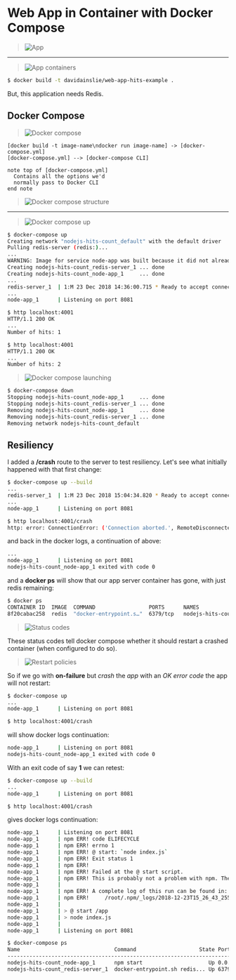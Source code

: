# Web App in Container with Docker Compose

> ![App](docs/images/app.png)
---
> ![App containers](docs/images/app-containers.png)

```bash
$ docker build -t davidainslie/web-app-hits-example .
```

But, this application needs Redis.

## Docker Compose

> ![Docker compose](docs/images/docker-compose.png)

```plantuml
[docker build -t image-name\ndocker run image-name] -> [docker-compose.yml]
[docker-compose.yml] --> [docker-compose CLI]

note top of [docker-compose.yml]
  Contains all the options we'd
  normally pass to Docker CLI
end note
```

> ![Docker compose structure](docs/images/docker-compose-structure.png)
---
> ![Docker compose up](docs/images/docker-compose-up.png)

```bash
$ docker-compose up
Creating network "nodejs-hits-count_default" with the default driver
Pulling redis-server (redis:)...
...
WARNING: Image for service node-app was built because it did not already exist. To rebuild this image you must use `docker-compose build` or `docker-compose up --build`.
Creating nodejs-hits-count_redis-server_1 ... done
Creating nodejs-hits-count_node-app_1     ... done
...
redis-server_1  | 1:M 23 Dec 2018 14:36:00.715 * Ready to accept connections
...
node-app_1      | Listening on port 8081
```

```bash
$ http localhost:4001
HTTP/1.1 200 OK
...
Number of hits: 1

$ http localhost:4001
HTTP/1.1 200 OK
...
Number of hits: 2
```

> ![Docker compose launching](docs/images/docker-compose-up-down.png)

```bash
$ docker-compose down
Stopping nodejs-hits-count_node-app_1     ... done
Stopping nodejs-hits-count_redis-server_1 ... done
Removing nodejs-hits-count_node-app_1     ... done
Removing nodejs-hits-count_redis-server_1 ... done
Removing network nodejs-hits-count_default
```

## Resiliency

I added a **/crash** route to the server to test resiliency. Let's see what initially happened with that first change:

```bash
$ docker-compose up --build
...
redis-server_1  | 1:M 23 Dec 2018 15:04:34.820 * Ready to accept connections
...
node-app_1      | Listening on port 8081
```

```bash
$ http localhost:4001/crash
http: error: ConnectionError: ('Connection aborted.', RemoteDisconnected('Remote end closed connection without response')) while doing GET request to URL: http://localhost:4001/crash
```

and back in the docker logs, a continuation of above:

```bash
...
node-app_1      | Listening on port 8081
nodejs-hits-count_node-app_1 exited with code 0
```

and a **docker ps** will show that our app server container has gone, with just redis remaining:

```bash
$ docker ps
CONTAINER ID  IMAGE  COMMAND                 PORTS      NAMES
8f20cabac258  redis  "docker-entrypoint.s…"  6379/tcp   nodejs-hits-count_redis-server_1
```

> ![Status codes](docs/images/status-codes.png)

These status codes tell docker compose whether it should restart a crashed container (when configured to do so).

> ![Restart policies](docs/images/restart-policies.png)

So if we go with **on-failure** but *crash* the *app* with an *OK error code* the app will not restart:

```bash
$ docker-compose up
...
node-app_1      | Listening on port 8081
```

```bash
$ http localhost:4001/crash
```

will show docker logs continuation:

```bash
node-app_1      | Listening on port 8081
nodejs-hits-count_node-app_1 exited with code 0
```

With an exit code of say **1** we can retest:

```bash
$ docker-compose up --build
...
node-app_1      | Listening on port 8081
```

```bash
$ http localhost:4001/crash
```

gives docker logs continuation:

```bash
node-app_1      | Listening on port 8081
node-app_1      | npm ERR! code ELIFECYCLE
node-app_1      | npm ERR! errno 1
node-app_1      | npm ERR! @ start: `node index.js`
node-app_1      | npm ERR! Exit status 1
node-app_1      | npm ERR!
node-app_1      | npm ERR! Failed at the @ start script.
node-app_1      | npm ERR! This is probably not a problem with npm. There is likely additional logging output above.
node-app_1      |
node-app_1      | npm ERR! A complete log of this run can be found in:
node-app_1      | npm ERR!     /root/.npm/_logs/2018-12-23T15_26_43_255Z-debug.log
node-app_1      |
node-app_1      | > @ start /app
node-app_1      | > node index.js
node-app_1      |
node-app_1      | Listening on port 8081
```

```bash
$ docker-compose ps
Name                              Command                    State Ports
-----------------------------------------------------------------------------------------
nodejs-hits-count_node-app_1      npm start                     Up 0.0.0.0:4001->8081/tcp
nodejs-hits-count_redis-server_1  docker-entrypoint.sh redis... Up 6379/tcp
```
